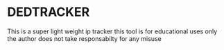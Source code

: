# DEDTRACKER
This is a super light weight ip tracker this tool is for educational uses only the author does not take responsabilty for any misuse 
